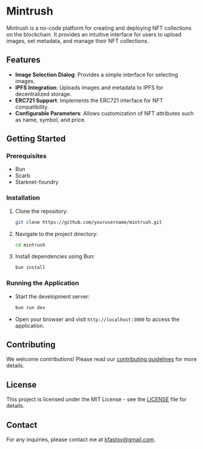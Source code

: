 # Mintrush

Mintrush is a no-code platform for creating and deploying NFT collections on the blockchain. It provides an intuitive interface for users to upload images, set metadata, and manage their NFT collections.

## Features

- **Image Selection Dialog**: Provides a simple interface for selecting images.
- **IPFS Integration**: Uploads images and metadata to IPFS for decentralized storage.
- **ERC721 Support**: Implements the ERC721 interface for NFT compatibility.
- **Configurable Parameters**: Allows customization of NFT attributes such as name, symbol, and price.

## Getting Started

### Prerequisites

- Bun
- Scarb
- Starknet-foundry

### Installation

1. Clone the repository:
   ```bash
   git clone https://github.com/yourusername/mintrush.git
   ```

2. Navigate to the project directory:
   ```bash
   cd mintrush
   ```

3. Install dependencies using Bun:
   ```bash
   bun install
   ```

### Running the Application

- Start the development server:
  ```bash
  bun run dev
  ```

- Open your browser and visit `http://localhost:3000` to access the application.

## Contributing

We welcome contributions! Please read our [contributing guidelines](CONTRIBUTING.md) for more details.

## License

This project is licensed under the MIT License - see the [LICENSE](LICENSE) file for details.

## Contact

For any inquiries, please contact me at [kfastov@gmail.com](mailto:kfastov@gmail.com).

